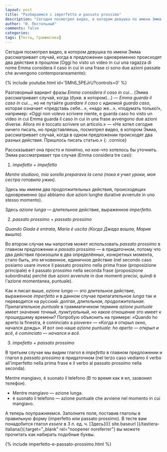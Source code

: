 ```yaml
---
layout: post
title: "Разбираемся с imperfetto и passato prossimo"
description: "Сегодня посмотрел видео, в котором девушка по имени Эмма рассматривает случай, когда в предложении одновременно происходят два действия в прошлом (Oggi ho visto un video in cui una ragazza di nome Emma considera il caso in cui in una frase ci sono due azioni passate che avvengono contemporaneamente)"
author: "И. Постольный"
comments: false
categories:
tags: [Тесты, Грамматика]
---
```


Сегодня посмотрел видео, в котором девушка по имени Эмма рассматривает случай, когда в предложении одновременно происходят два действия в прошлом (Oggi ho visto un video in cui una ragazza di nome Emma considera il caso in cui in una frase ci sono due azioni passate che avvengono contemporaneamente):

{% include youtube.html id='5Mh6_5PEJrU?controls=0' %}

Разговорный вариант фразы _Emma considera il caso in cui..._ (Эмма рассматривает случай, когда (_букв._ в котором)...) — _Emma guarda il caso in cui..._, но не путайте _guardare il caso_ c идиомой _guarda caso_, которая означает «представь себе...», «надо же...», «подумать только!», например: «Oggi non volevo scrivere niente, e guarda caso ho visto un video in cui Emma guarda il caso in cui in una frase avvengono due azioni diverse. Allora mi è toccato scrivere un articolo.» — «Не хотел сегодня ничего писать, но представляешь, посмотрел видео, в котором Эмма, рассматривает случай, когда в одном предложении происходят два разных действия. Пришлось писать статью.»
{: .cornice}

Рассказывает она просто и понятно, но кое-что хотелось бы уточнить. Эмма рассматривает три случая (Emma considera tre casi):

1) _impefetto_ + _impefetto_

_Mentre studiavo, mia sorella preparava la cena (пока я учил уроки, моя сестра готовила ужин)._

Здесь мы имеем два продолжительных действия, происходящих одновременно (qui abbiamo due azioni lunghe durative avvenute in uno stesso momento).

Здесь _azione lunga_ — длительное действие, выраженное _imperfetto_.

2) _passato prossimo_ + _passato prossimo_

_Quando Giada è entrata, Maria è uscita (Когда Джада вошла, Мария вышла)._

Во втором случае мы напротив может использовать _passato prossimo_ в главном предложении и _passato prossimo_ — в придаточном, потому что два действия произошли в два определённых, конкретных момента, стало быть, это мгновенное, единичное действие (nel secondo caso posiamo usare invece il passato prossimo nella prima frase (proposizione principale) e il passato prossimo nella seconda frase (proposizione subordinata) perché due azioni avvenute in due momenti precisi, quindi è l'azione momentanea, puntuale).

Как я писал выше, _azione lunga_ — это длительное действие, выраженное _imperfetto_ и в данном случае прилагательное _lunga_ так и переводится на русский: _долгая_, _длительная_, _продолжительная_. Прилагательное _puntuale_ в грамматичеком термине _azione puntuale_ имеет значение _точный_, _пунктуальный_, но какое отношение это имеет к прошедшему времени? Попробую объяснить на примере: «Quando ho aperto la finestra, è cominciato a piovere» — «Когда я открыл окно, начался дождь». И вот оно наше _azione puntuale_: _ho aperto_ — _открыл и всё_, _è cominciato_ — _начался и всё_.

3) _impefetto_ + _passato prossimo_

В третьем случае мы видим глагол в _impefetto_ в главном предложении и глагол в _passato prossimo_ в придаточном (nel terzo caso vediamo il verbo all'imperfetto nella prima frase e il verbo al passato prossimo nella seconda).

Mentre mangiavo, è suonato il telefono (В то время как я ел, зазвонил телефон).

- Mentre mangiavo — azione lunga.
- è suonato il telefono — azione puntuale che avviene nel momento in cui mangiavo.

А теперь поупражняемся. Заполните поля, поставив глаголы в правильную форму (imperfetto или passato prossimo). В тесте вам понадобится глагол _essere_ в 3 л. ед. ч.  [Здесь]({{ site.baseurl }}/tastiera-italiana/){:target="_blank" rel="noopener noreferrer"} вы можете прочитать как набирать подобные буквы.

{% include imperfetto-e-passato-prossimo.html %}